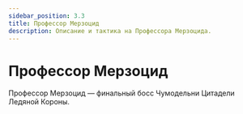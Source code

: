 ```yaml
---
sidebar_position: 3.3
title: Профессор Мерзоцид
description: Описание и тактика на Профессора Мерзоцида.
---
```


# Профессор Мерзоцид
Профессор Мерзоцид — финальный босс Чумодельни Цитадели Ледяной Короны.
